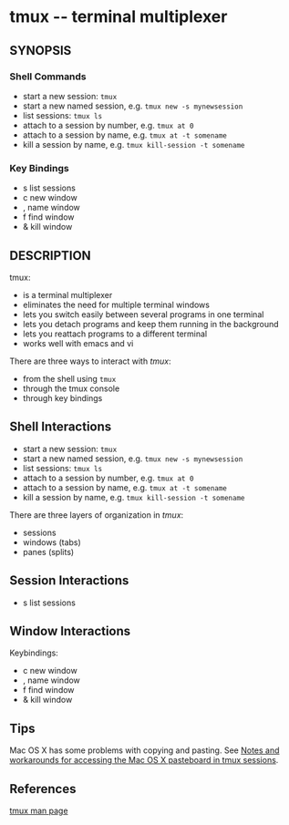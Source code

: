 tmux -- terminal multiplexer
============================

## SYNOPSIS

### Shell Commands

- start a new session: `tmux`
- start a new named session, e.g. `tmux new -s mynewsession`
- list sessions: `tmux ls`
- attach to a session by number, e.g. `tmux at 0`
- attach to a session by name, e.g. `tmux at -t somename`
- kill a session by name, e.g. `tmux kill-session -t somename`

### Key Bindings

- s list sessions
- c new window
- , name window
- f find window
- & kill window



## DESCRIPTION

tmux:
- is a terminal multiplexer
- eliminates the need for multiple terminal windows
- lets you switch easily between several programs in one terminal
- lets you detach programs and keep them running in the background
- lets you reattach programs to a different terminal
- works well with emacs and vi

There are three ways to interact with _tmux_:
- from the shell using `tmux`
- through the tmux console
- through key bindings

## Shell Interactions

- start a new session: `tmux`
- start a new named session, e.g. `tmux new -s mynewsession`
- list sessions: `tmux ls`
- attach to a session by number, e.g. `tmux at 0`
- attach to a session by name, e.g. `tmux at -t somename`
- kill a session by name, e.g. `tmux kill-session -t somename`

There are three layers of organization in _tmux_:
- sessions
- windows (tabs)
- panes (splits)

## Session Interactions
- s list sessions

## Window Interactions

Keybindings:
- c new window
- , name window
- f find window
- & kill window

## Tips

Mac OS X has some problems with copying and pasting. See [Notes and workarounds for accessing the Mac OS X pasteboard in tmux sessions](https://github.com/ChrisJohnsen/tmux-MacOSX-pasteboard).

## References

[tmux man page](http://www.openbsd.org/cgi-bin/man.cgi/OpenBSD-current/man1/tmux.1?query=tmux&sec=1)
